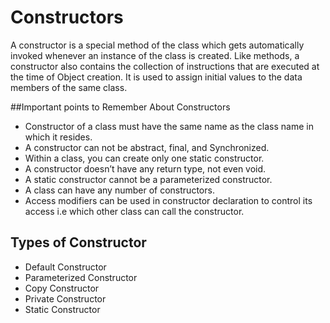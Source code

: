 # Constructors
A constructor is a special method of the class which gets automatically invoked whenever an instance of the class is created. Like methods, a constructor also contains the collection of instructions that are executed at the time of Object creation. It is used to assign initial values to the data members of the same class. 

##Important points to Remember About Constructors
- Constructor of a class must have the same name as the class name in which it resides.
- A constructor can not be abstract, final, and Synchronized.
- Within a class, you can create only one static constructor.
- A constructor doesn’t have any return type, not even void.
- A static constructor cannot be a parameterized constructor.
- A class can have any number of constructors.
- Access modifiers can be used in constructor declaration to control its access i.e which other class can call the constructor. 

## Types of Constructor
- Default Constructor
- Parameterized Constructor
- Copy Constructor
- Private Constructor
- Static Constructor